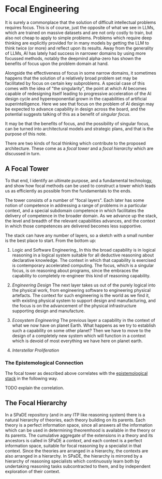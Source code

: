 # Focal Engineering

It is surely a commonplace that the solution of difficult intellectual problems requires focus.
This is of course, just the opposite of what we see in LLMs, which are trained on massive datasets and are not only costly to train, but also not cheap to apply to simple problems.
Problems which require deep thinking are explicitly provided for in many models by getting the LLM to think twice (or more) and reflect upon its results.
Away from the generality of LLMs, AI has lately had success in narrower domains by using more focussed methods, notably the deepmind alpha-zero has shown the benefits of focus upon the problem domain at hand.

Alongside the effectiveness of focus in some narrow domains, it sometimes happens that the solution of a relatively broad problem set may be facilitated by focus on certain key subproblems.
A special case of this comes with the idea of "the singularity", the point at which AI becomes capable of redesigning itself leading to progressive acceleration of the AI design cycle and hyperexponential grown in the capabilities of artificial superintelligence.
Here we see that focus on the problem of AI design may be expected to advance capability in design across the board, and the potential suggests talking of this as a benefit of _singular focus_.

It may be that the benefits of focus, and the possibility of singular focus, can be turned into architectural models and strategic plans, and that is the purpose of this note.

There are two kinds of focal thinking which contribute to the proposed architecture.
These come as a _focal tower_ and a _focal hierarchy_ which are discussed in turn.

## A Focal Tower

To that end, I identify an ultimate purpose, and a fundamental technology, and show how focal methods can be used to construct a tower which leads us as efficiently as possible from the fundamentals to the ends.

The tower consists of a number of "focal layers".
Each later has some notion of competence in addressing a range of problems in a particular context, and a special subdomain competence in which facilitates the delivery of competence in the broader domain.
As we advance up the stack, the level and breadth of the relevant capabilities advances, and the context in which those competences are delivered becomes less supportive.

The stack can have any number of layers, so a sketch with a small number is the best place to start.
From the bottom up:

1. Logic and Software Engineering_
  In this the broad capability is in logical reasoning in a logical system suitable for all deductive reasoning about declarative knowledge.
  The context in which that capability is exercised is contemporary accelerated computing.
  The focus, which is a singular focus, is on reasoning about programs, since the embraces the capability to completely re-engineer this kind of reasoning capability.

2. _Engineering Design_
  The next layer takes us out of the purely logical into the physical work, from engineering software to engineering physical artefacts.
  The context for such engineering is the world as we find it, with existing physical system to support design and manufacturing, and the focus is on the advancement of the physical infrastructure supporting design and manufacture.
3. _Ecosystem Engineering_
  The previous layer a capability in the context of what we now have on planet Earth.
  What happens as we try to establish such a capability on some other planet?
  Then we have to move to the design of a completely new system which will function in a context which is devoid of most everything we have here on planet earth.
4. _Interstellar Proliferation_

### The Epistemological Connection

The focal tower as described above correlates with the [epistemological stack](tlph003.md) in the following way.

TODO explain the correlation.

## The Focal Hierarchy

In a SPaDE repository (and in any ITP like reasoning system) there is a natural hierarchy of theories, each theory building on its parents.
Each theory is a perfect information space, since all answers all the information which can be used in determining theoremhood is available in the theory or its parents.
The cumulative aggregate of the extensions in a theory and its ancestors is called in SPaDE a _context_, and each context is a perfect information space, suitable for focal reasoning by a specialist in that context.
Since the theories are arranged in a hierarchy, the contexts are also arranged in a hierarchy.
In SPaDE, the hierarchy is mirrored by a hierarchy of reasoning specialists which continuously learn both by undertaking reasoning tasks subcontracted to them, and by independent exploration of their context.
